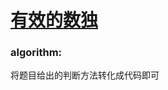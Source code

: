 # [有效的数独](https://leetcode-cn.com/leetbook/read/top-interview-questions-easy/x2f9gg/)

### algorithm:
将题目给出的判断方法转化成代码即可
